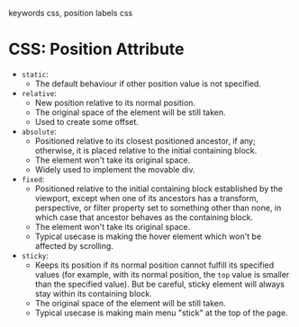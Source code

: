 keywords css, position
labels css

# CSS: Position Attribute
* `static`:
  * The default behaviour if other position value is not specified.
* `relative`:
  * New position relative to its normal position.
  * The original space of the element will be still taken.
  * Used to create some offset.
* `absolute`:
  * Positioned relative to its closest positioned ancestor, if any; otherwise, it is placed relative to the initial containing block.
  * The element won't take its original space.
  * Widely used to implement the movable div.
* `fixed`:
  * Positioned relative to the initial containing block established by the viewport, except when one of its ancestors has a transform, perspective, or filter property set to something other than none, in which case that ancestor behaves as the containing block.
  * The element won't take its original space.
  * Typical usecase is making the hover element which won't be affected by scrolling.
* `sticky`:
  * Keeps its position if its normal position cannot fulfill its specified values (for example, with its normal position, the `top` value is smaller than the specified value). But be careful, sticky element will always stay within its containing block.
  * The original space of the element will be still taken.
  * Typical usecase is making main menu "stick" at the top of the page.
